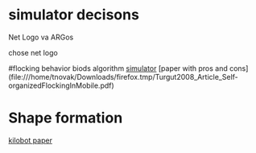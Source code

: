 # simulator decisons

Net Logo va ARGos

chose net logo

#flocking behavior
biods algorithm
[simulator](https://eater.net/boids)
[paper with pros and cons] (file:///home/tnovak/Downloads/firefox.tmp/Turgut2008_Article_Self-organizedFlockingInMobile.pdf)


# Shape formation
[kilobot paper](https://sci-hub.se/10.1126/science.1254295)
